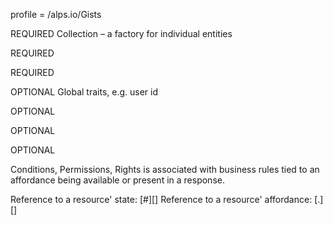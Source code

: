 profile = /alps.io/Gists


REQUIRED
			Collection – a factory for individual entities

REQUIRED



REQUIRED



OPTIONAL
			Global traits, e.g. user id




OPTIONAL


OPTIONAL



OPTIONAL


Conditions, Permissions, Rights is associated with business rules tied to an affordance being available or present in a response.

Reference to a resource' state: [<resource>#<state>][]
Reference to a resource' affordance: [<resource>.<state>][]
